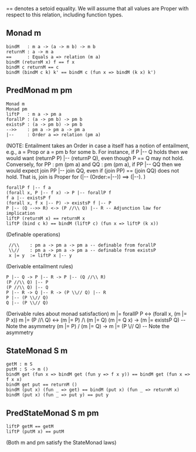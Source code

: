== denotes a setoid equality. We will assume that all values are Proper with respect to this relation, including function types.

Monad m
-------

    bindM   : m a -> (a -> m b) -> m b
    returnM : a -> m a
    ==      : Equals a => relation (m a)
    bindM (returnM x) f == f x
    bindM c returnM == c
    bindM (bindM c k) k' == bindM c (fun x => bindM (k x) k')


PredMonad m pm
--------------

    Monad m
    Monad pm
    liftP   : m a -> pm a
    forallP : (a -> pm b) -> pm b
    existsP : (a -> pm b) -> pm b
    -->>    : pm a -> pm a -> pm a
    |--     : Order a => relation (pm a)

(NOTE: Entailment takes an Order in case a itself has a notion of entailment,
 e.g., a = Prop or a = pm b for some b. For instance, if P |-- Q holds then we
 would want (returnP P) |-- (returnP Q), even though P == Q may not
 hold. Conversely, for PP : pm (pm a) and QQ : pm (pm a), if PP |-- QQ then we
 would expect join PP |-- join QQ, even if (join PP) == (join QQ) does not
 hold. That is, join is Proper for (|-- (Order:=|--)) ==> (|--). )

    forallP f |-- f a
    (forall x, P |-- f x) -> P |-- forallP f
    f a |-- existsP f
    (forall x, f x |-- P) -> existsP f |-- P
    P |-- (Q -->> R) <-> (P //\\ Q) |-- R -- Adjunction law for implication
    liftP (returnM x) == returnM x
    liftP (bind c k) == bindM (liftP c) (fun x => liftP (k x))


(Definable operations)

     //\\    : pm a -> pm a -> pm a -- definable from forallP
     \\//    : pm a -> pm a -> pm a -- definable from existsP
     x |= y  := liftP x |-- y


(Derivable entailment rules)

    P |-- Q -> P |-- R -> P |-- (Q //\\ R)
    (P //\\ Q) |-- P
    (P //\\ Q) |-- Q
    P |-- R -> Q |-- R -> (P \\// Q) |-- R
    P |-- (P \\// Q) 
    Q |-- (P \\// Q)

(Derivable rules about monad satisfaction)
    m |= forallP P <-> (forall x, (m |= P x))
    m |= (P //\\ Q) <-> (m |= P) /\ (m |= Q)
    (m |= Q x) -> (m |= existsP Q) -- Note the asymmetry
    (m |= P) \/ (m |= Q) -> m |= (P \\// Q) -- Note the asymmetry 


StateMonad S m
--------------

    getM : m S
    putM : S -> m ()
    bindM get (fun x => bindM get (fun y => f x y)) == bindM get (fun x => f x x)
    bindM get put == returnM ()
    bindM (put x) (fun _ => get) == bindM (put x) (fun _ => returnM x)
    bindM (put x) (fun _ => put y) == put y


PredStateMonad S m pm
--------------------

    liftP getM == getM
    liftP (putM x) == putM

 (Both m and pm satisfy the StateMonad laws)
